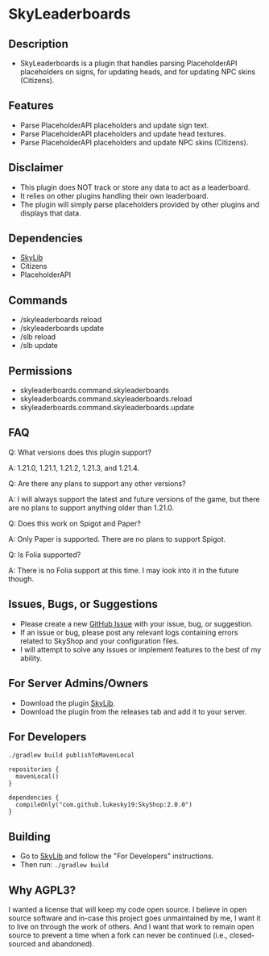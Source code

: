 # SkyLeaderboards
## Description
* SkyLeaderboards is a plugin that handles parsing PlaceholderAPI placeholders on signs, for updating heads, and for updating NPC skins (Citizens).

## Features
* Parse PlaceholderAPI placeholders and update sign text.
* Parse PlaceholderAPI placeholders and update head textures.
* Parse PlaceholderAPI placeholders and update NPC skins (Citizens).

## Disclaimer
* This plugin does NOT track or store any data to act as a leaderboard.
* It relies on other plugins handling their own leaderboard.
* The plugin will simply parse placeholders provided by other plugins and displays that data.

## Dependencies
* [SkyLib](https://github.com/lukesky19/SkyLib)
* Citizens
* PlaceholderAPI

## Commands
* /skyleaderboards reload
* /skyleaderboards update
* /slb reload
* /slb update

## Permissions
* skyleaderboards.command.skyleaderboards
* skyleaderboards.command.skyleaderboards.reload
* skyleaderboards.command.skyleaderboards.update

## FAQ
Q: What versions does this plugin support?

A: 1.21.0, 1.21.1, 1.21.2, 1.21.3, and 1.21.4.

Q: Are there any plans to support any other versions?

A: I will always support the latest and future versions of the game, but there are no plans to support anything older than 1.21.0.

Q: Does this work on Spigot and Paper?

A: Only Paper is supported. There are no plans to support Spigot.

Q: Is Folia supported?

A: There is no Folia support at this time. I may look into it in the future though.

## Issues, Bugs, or Suggestions
* Please create a new [GitHub Issue](https://github.com/lukesky19/SkyLeaderboards/issues) with your issue, bug, or suggestion.
* If an issue or bug, please post any relevant logs containing errors related to SkyShop and your configuration files.
* I will attempt to solve any issues or implement features to the best of my ability.

## For Server Admins/Owners
* Download the plugin [SkyLib](https://github.com/lukesky19/SkyLib/releases).
* Download the plugin from the releases tab and add it to your server.

## For Developers
```./gradlew build publishToMavenLocal```

```koitlin
repositories {
  mavenLocal()
}
```

```koitlin
dependencies {
  compileOnly("com.github.lukesky19:SkyShop:2.0.0")
}
```

## Building
* Go to [SkyLib](https://github.com/lukesky19/SkyLib) and follow the "For Developers" instructions.
* Then run:
  ```./gradlew build```

## Why AGPL3?
I wanted a license that will keep my code open source. I believe in open source software and in-case this project goes unmaintained by me, I want it to live on through the work of others. And I want that work to remain open source to prevent a time when a fork can never be continued (i.e., closed-sourced and abandoned).
